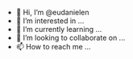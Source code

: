 - 👋 Hi, I’m @eudanielen
- 👀 I’m interested in ...
- 🌱 I’m currently learning ...
- 💞️ I’m looking to collaborate on ...
- 📫 How to reach me ...

<!---
eudanielen/eudanielen is a ✨ special ✨ repository because its `README.md` (this file) appears on your GitHub profile.
You can click the Preview link to take a look at your changes.
--->
